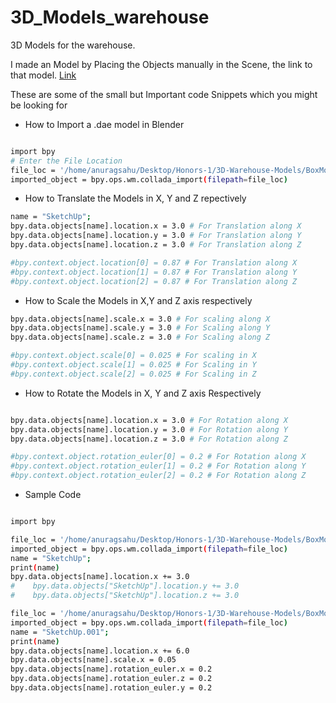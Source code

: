 # 3D_Models_warehouse
3D Models for the warehouse.

I made an Model by Placing the Objects manually in the Scene, 
the link to that model. <a href="https://drive.google.com/file/d/1RGn6QzW1_GJdYuNm6cQF0sSnF0QWWsHi/view?usp=sharing"> Link </a>

These are some of the small but Important code Snippets which you might be looking for

- How to Import a .dae model in Blender

```sh

import bpy
# Enter the File Location
file_loc = '/home/anuragsahu/Desktop/Honors-1/3D-Warehouse-Models/BoxModels/model1/model.dae'
imported_object = bpy.ops.wm.collada_import(filepath=file_loc)

```
- How to Translate the Models in X, Y and Z repectively
```sh
name = "SketchUp";
bpy.data.objects[name].location.x = 3.0 # For Translation along X
bpy.data.objects[name].location.y = 3.0 # For Translation along Y
bpy.data.objects[name].location.z = 3.0 # For Translation along Z

#bpy.context.object.location[0] = 0.87 # For Translation along X
#bpy.context.object.location[1] = 0.87 # For Translation along Y
#bpy.context.object.location[2] = 0.87 # For Translation along Z

```

- How to Scale the Models in X,Y and Z axis respectively

```sh
bpy.data.objects[name].scale.x = 3.0 # For scaling along X
bpy.data.objects[name].scale.y = 3.0 # For Scaling along Y
bpy.data.objects[name].scale.z = 3.0 # For Scaling along Z

#bpy.context.object.scale[0] = 0.025 # For scaling in X
#bpy.context.object.scale[1] = 0.025 # For Scaling in Y
#bpy.context.object.scale[2] = 0.025 # For Scaling in Z

```

- How to Rotate the Models in X, Y and Z axis Respectively

```sh

bpy.data.objects[name].location.x = 3.0 # For Rotation along X
bpy.data.objects[name].location.y = 3.0 # For Rotation along Y
bpy.data.objects[name].location.z = 3.0 # For Rotation along Z

#bpy.context.object.rotation_euler[0] = 0.2 # For Rotation along X
#bpy.context.object.rotation_euler[1] = 0.2 # For Rotation along Y
#bpy.context.object.rotation_euler[2] = 0.2 # For Rotation along Z

```
- Sample Code

```sh

import bpy

file_loc = '/home/anuragsahu/Desktop/Honors-1/3D-Warehouse-Models/BoxModels/model7/model.dae'
imported_object = bpy.ops.wm.collada_import(filepath=file_loc)
name = "SketchUp";
print(name)
bpy.data.objects[name].location.x += 3.0
#    bpy.data.objects["SketchUp"].location.y += 3.0
#    bpy.data.objects["SketchUp"].location.z += 3.0

file_loc = '/home/anuragsahu/Desktop/Honors-1/3D-Warehouse-Models/BoxModels/model7/model.dae'
imported_object = bpy.ops.wm.collada_import(filepath=file_loc)
name = "SketchUp.001";
print(name)
bpy.data.objects[name].location.x += 6.0
bpy.data.objects[name].scale.x = 0.05
bpy.data.objects[name].rotation_euler.x = 0.2
bpy.data.objects[name].rotation_euler.z = 0.2
bpy.data.objects[name].rotation_euler.y = 0.2

```
